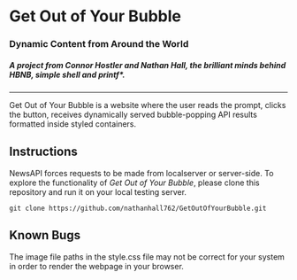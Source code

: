 # Get Out of Your Bubble
### Dynamic Content from Around the World
##### A project from Connor Hostler and Nathan Hall, the brilliant minds behind HBNB, simple shell and printf*.
---

Get Out of Your Bubble is a website where the user reads the prompt, clicks the button, receives dynamically served bubble-popping API results formatted inside styled containers.

## Instructions
NewsAPI forces requests to be made from localserver or server-side. To explore the functionality of *Get Out of Your Bubble*, please clone this repository and run it on your local testing server.

```
git clone https://github.com/nathanhall762/GetOutOfYourBubble.git
```
## Known Bugs
The image file paths in the style.css file may not be correct for your system in order to render the webpage in your browser. 

